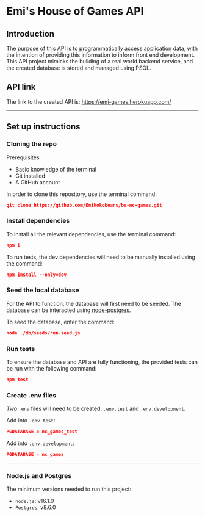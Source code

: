 # Emi's House of Games API

## Introduction

The purpose of this API is to programmatically access application data, with the intention of providing this information to inform front end development. This API project mimicks the building of a real world backend service, and the created database is stored and managed using PSQL.

## API link

The link to the created API is: https://emi-games.herokuapp.com/

---

## Set up instructions

### **Cloning the repo**

Prerequisites

- Basic knowledge of the terminal
- Git installed
- A GitHub account

In order to clone this repository, use the terminal command:

```json
git clone https://github.com/Emikokobeans/be-nc-games.git
```

### **Install dependencies**

To install all the relevant dependencies, use the terminal command:

```json
npm i
```

To run tests, the dev dependencies will need to be manually installed using the command:

```json
npm install --only=dev
```

### **Seed the local database**

For the API to function, the database will first need to be seeded. The database can be interacted using [node-postgres](https://node-postgres.com/).

To seed the database, enter the command:

```json
node ./db/seeds/run-seed.js
```

### **Run tests**

To ensure the database and API are fully functioning, the provided tests can be run with the following command:

```json
npm test
```

### **Create .env files**

_Two_ `.env` files will need to be created: `.env.test` and `.env.development`.

Add into `.env.test`:

```json
PGDATABASE = nc_games_test
```

Add into `.env.development`:

```json
PGDATABASE = nc_games
```

---

### **Node.js and Postgres**

The minimum versions needed to run this project:

- `node.js`: v16.1.0
- `Postgres`: v8.6.0
